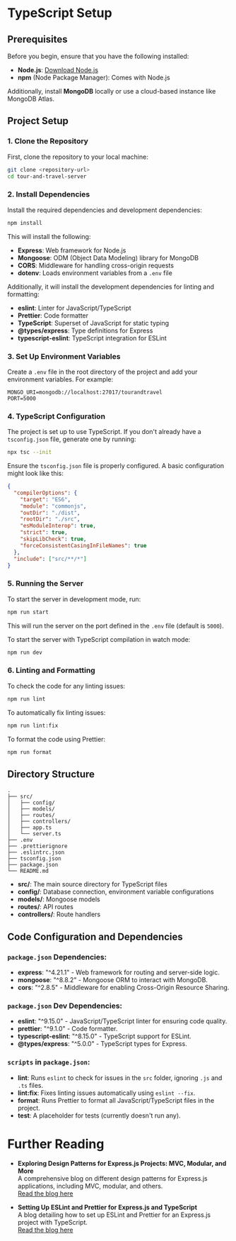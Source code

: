 # TypeScript Setup


## Prerequisites
Before you begin, ensure that you have the following installed:

- **Node.js**: [Download Node.js](https://nodejs.org/)
- **npm** (Node Package Manager): Comes with Node.js

Additionally, install **MongoDB** locally or use a cloud-based instance like MongoDB Atlas.

## Project Setup

### 1. Clone the Repository
First, clone the repository to your local machine:
```bash
git clone <repository-url>
cd tour-and-travel-server
```

### 2. Install Dependencies
Install the required dependencies and development dependencies:
```bash
npm install
```

This will install the following:
- **Express**: Web framework for Node.js
- **Mongoose**: ODM (Object Data Modeling) library for MongoDB
- **CORS**: Middleware for handling cross-origin requests
- **dotenv**: Loads environment variables from a `.env` file

Additionally, it will install the development dependencies for linting and formatting:
- **eslint**: Linter for JavaScript/TypeScript
- **Prettier**: Code formatter
- **TypeScript**: Superset of JavaScript for static typing
- **@types/express**: Type definitions for Express
- **typescript-eslint**: TypeScript integration for ESLint

### 3. Set Up Environment Variables
Create a `.env` file in the root directory of the project and add your environment variables. For example:
```
MONGO_URI=mongodb://localhost:27017/tourandtravel
PORT=5000
```

### 4. TypeScript Configuration
The project is set up to use TypeScript. If you don't already have a `tsconfig.json` file, generate one by running:
```bash
npx tsc --init
```

Ensure the `tsconfig.json` file is properly configured. A basic configuration might look like this:
```json
{
  "compilerOptions": {
    "target": "ES6",
    "module": "commonjs",
    "outDir": "./dist",
    "rootDir": "./src",
    "esModuleInterop": true,
    "strict": true,
    "skipLibCheck": true,
    "forceConsistentCasingInFileNames": true
  },
  "include": ["src/**/*"]
}
```

### 5. Running the Server
To start the server in development mode, run:
```bash
npm run start
```

This will run the server on the port defined in the `.env` file (default is `5000`).

To start the server with TypeScript compilation in watch mode:
```bash
npm run dev
```

### 6. Linting and Formatting
To check the code for any linting issues:
```bash
npm run lint
```

To automatically fix linting issues:
```bash
npm run lint:fix
```

To format the code using Prettier:
```bash
npm run format
```

## Directory Structure
```plaintext
.
├── src/
│   ├── config/
│   ├── models/
│   ├── routes/
│   ├── controllers/
│   ├── app.ts
│   └── server.ts
├── .env
├── .prettierignore
├── .eslintrc.json
├── tsconfig.json
├── package.json
└── README.md
```

- **src/**: The main source directory for TypeScript files
- **config/**: Database connection, environment variable configurations
- **models/**: Mongoose models
- **routes/**: API routes
- **controllers/**: Route handlers

## Code Configuration and Dependencies

### `package.json` Dependencies:
- **express**: "^4.21.1" - Web framework for routing and server-side logic.
- **mongoose**: "^8.8.2" - Mongoose ORM to interact with MongoDB.
- **cors**: "^2.8.5" - Middleware for enabling Cross-Origin Resource Sharing.

### `package.json` Dev Dependencies:
- **eslint**: "^9.15.0" - JavaScript/TypeScript linter for ensuring code quality.
- **prettier**: "^9.1.0" - Code formatter.
- **typescript-eslint**: "^8.15.0" - TypeScript support for ESLint.
- **@types/express**: "^5.0.0" - TypeScript types for Express.

### `scripts` in `package.json`:
- **lint**: Runs `eslint` to check for issues in the `src` folder, ignoring `.js` and `.ts` files.
- **lint:fix**: Fixes linting issues automatically using `eslint --fix`.
- **format**: Runs Prettier to format all JavaScript/TypeScript files in the project.
- **test**: A placeholder for tests (currently doesn't run any).





# Further Reading


- **Exploring Design Patterns for Express.js Projects: MVC, Modular, and More**  
  A comprehensive blog on different design patterns for Express.js applications, including MVC, modular, and others.  
  [Read the blog here](https://dev.to/ehtisamhaq/exploring-design-patterns-for-expressjs-projects-mvc-modular-and-more-37lf)

- **Setting Up ESLint and Prettier for Express.js and TypeScript**  
  A blog detailing how to set up ESLint and Prettier for an Express.js project with TypeScript.  
  [Read the blog here](https://dev.to/shafayat/-express-typescript-eslint-prettiersetup-5fhg?fbclid=IwY2xjawGuijdleHRuA2FlbQIxMAABHdid5LBojE340vO0MGfo5QiUeLLNXeN7L2L79ngf63F3-UJpYgFn-5quoA_aem_YQ0-vmhWKv38TWlBWIB5PQ)


